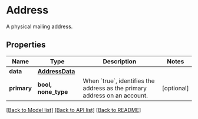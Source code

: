 # Address

A physical mailing address.
## Properties
Name | Type | Description | Notes
------------ | ------------- | ------------- | -------------
**data** | [**AddressData**](AddressData.md) |  | 
**primary** | **bool, none_type** | When &#x60;true&#x60;, identifies the address as the primary address on an account. | [optional] 

[[Back to Model list]](../README.md#documentation-for-models) [[Back to API list]](../README.md#documentation-for-api-endpoints) [[Back to README]](../README.md)


